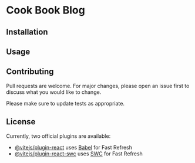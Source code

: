 # Cook Book Blog 

## Installation

## Usage

## Contributing

Pull requests are welcome. For major changes, please open an issue first
to discuss what you would like to change.

Please make sure to update tests as appropriate.

## License
Currently, two official plugins are available:

- [@vitejs/plugin-react](https://github.com/vitejs/vite-plugin-react/blob/main/packages/plugin-react/README.md) uses [Babel](https://babeljs.io/) for Fast Refresh
- [@vitejs/plugin-react-swc](https://github.com/vitejs/vite-plugin-react-swc) uses [SWC](https://swc.rs/) for Fast Refresh

